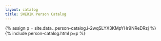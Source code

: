 ```yaml
---
layout: catalog
title: SWERIK Person Catalog
---
```

{% assign p = site.data._person-catalog.i-2wqSLYX3KMpYHr9NReDRzj %}
{% include person-catalog.html p=p %}

